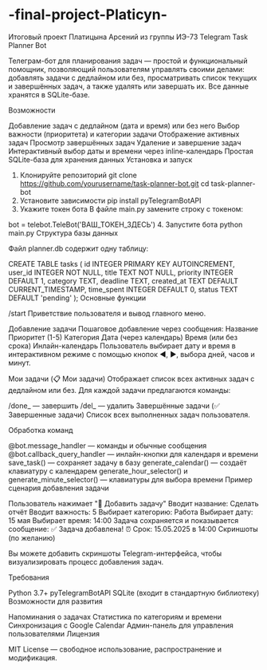 # -final-project-Platicyn-
Итоговый проект Платицына Арсений из группы ИЭ-73
Telegram Task Planner Bot

Телеграм-бот для планирования задач — простой и функциональный помощник, позволяющий пользователям управлять своими делами: добавлять задачи с дедлайном или без, просматривать список текущих и завершённых задач, а также удалять или завершать их. Все данные хранятся в SQLite-базе.

Возможности

Добавление задач с дедлайном (дата и время) или без него
Выбор важности (приоритета) и категории задачи
Отображение активных задач
Просмотр завершённых задач
Удаление и завершение задач
Интерактивный выбор даты и времени через inline-календарь
Простая SQLite-база для хранения данных
Установка и запуск

1. Клонируйте репозиторий
git clone https://github.com/yourusername/task-planner-bot.git
cd task-planner-bot
2. Установите зависимости
pip install pyTelegramBotAPI
3. Укажите токен бота
В файле main.py замените строку с токеном:

bot = telebot.TeleBot('ВАШ_ТОКЕН_ЗДЕСЬ')
4. Запустите бота
python main.py
Структура базы данных

Файл planner.db содержит одну таблицу:

CREATE TABLE tasks (
    id INTEGER PRIMARY KEY AUTOINCREMENT,
    user_id INTEGER NOT NULL,
    title TEXT NOT NULL,
    priority INTEGER DEFAULT 1,
    category TEXT,
    deadline TEXT,
    created_at TEXT DEFAULT CURRENT_TIMESTAMP,
    time_spent INTEGER DEFAULT 0,
    status TEXT DEFAULT 'pending'
);
Основные функции

/start
Приветствие пользователя и вывод главного меню.

Добавление задачи
Пошаговое добавление через сообщения:
Название
Приоритет (1-5)
Категория
Дата (через календарь)
Время (или без срока)
Инлайн-календарь
Пользователь выбирает дату и время в интерактивном режиме с помощью кнопок ◀️, ▶️, выбора дней, часов и минут.

Мои задачи (📋 Мои задачи)
Отображает список всех активных задач с дедлайном или без. Для каждой задачи предлагаются команды:

/done_<id> — завершить
/del_<id> — удалить
Завершённые задачи (✅ Завершенные задачи)
Список всех выполненных задач пользователя.

Обработка команд

@bot.message_handler — команды и обычные сообщения
@bot.callback_query_handler — инлайн-кнопки для календаря и времени
save_task() — сохраняет задачу в базу
generate_calendar() — создаёт клавиатуру с календарем
generate_hour_selector() и generate_minute_selector() — клавиатуры для выбора времени
Пример сценария добавления задачи

Пользователь нажимает "📝 Добавить задачу"
Вводит название: Сделать отчёт
Вводит важность: 5
Выбирает категорию: Работа
Выбирает дату: 15 мая
Выбирает время: 14:00
Задача сохраняется и показывается сообщение:
✅ Задача добавлена! ⏰ Срок: 15.05.2025 в 14:00
Скриншоты (по желанию)

Вы можете добавить скриншоты Telegram-интерфейса, чтобы визуализировать процесс добавления задач.

Требования

Python 3.7+
pyTelegramBotAPI
SQLite (входит в стандартную библиотеку)
Возможности для развития

Напоминания о задачах
Статистика по категориям и времени
Синхронизация с Google Calendar
Админ-панель для управления пользователями
Лицензия

MIT License — свободное использование, распространение и модификация.


